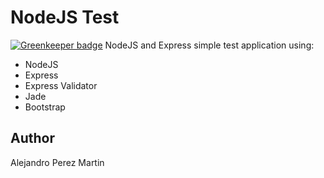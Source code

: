 # NodeJS Test

[![Greenkeeper badge](https://badges.greenkeeper.io/AlejandroPerezMartin/nodejs-test.svg)](https://greenkeeper.io/)
NodeJS and Express simple test application using:
- NodeJS
- Express
- Express Validator
- Jade
- Bootstrap

## Author
Alejandro Perez Martin
